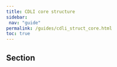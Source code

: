 ```yaml
---
title: CDLI core structure
sidebar:
 nav: "guide"
permalink: /guides/cdli_struct_core.html
toc: true
---
```

## Section
